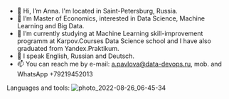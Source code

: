 - 👋 Hi, I’m Anna. I'm located in Saint-Petersburg, Russia. 
- 👀 I’m Master of Economics, interested in Data Science, Machine Learning and Big Data.
- 🌱 I’m currently studying at Machine Learning skill-improvement programm at Karpov.Courses Data Science school and I have also graduated from Yandex.Praktikum.
- 💞️ I speak English, Russian and Deutsch.
- 📫 You can reach me by e-mail: a.pavlova@data-devops.ru, mob. and WhatsApp +79219452013

Languages and tools: 
![photo_2022-08-26_06-45-34](https://user-images.githubusercontent.com/106023319/187476598-43fe10c6-cc2e-45ac-99f0-10dfdaeff5bb.jpg)

